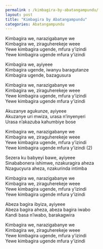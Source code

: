 ```yaml
---
permalink : /kimbagira-by-abatangampundu/
layout: post
title: "Kimbagira by Abatangampundu"
categories: Abatangampundu
---
```

Kimbagira we, narazigabanye we<br/>
Kimbagira we, ziraguherekeje weee<br/>
Yewe kimbagira ugende, mfura y’izindi<br/>
Yewe kimbagira ugende mfura y’izindi

Kimbagira we, ayiyeee<br/>
Kimbagira ugende, iwanyu baragutanze<br/>
Kimbagira ugende, bazagusura

Kimbagira we, narazigabanye we<br/>
Kimbagira we, ziraguherekeje weee<br/>
Yewe kimbagira ugende, mfura y’izindi<br/>
Yewe kimbagira ugende mfura y’izindi

Akuzanye agukunze, ayiyeee<br/>
Akuzanye uri mwiza, urasa n’inyenyeri<br/>
Urasa n’akazuba kahumbiye bose

Kimbagira we, narazigabanye we<br/>
Kimbagira we, ziraguherekeje weee<br/>
Yewe kimbagira ugende, mfura y’izindi<br/>
Yewe kimbagira ugende mfura y’izindi (2)

Sezera ku babyeyi bawe, ayiyeee<br/>
Sinababonera ishimwe, nzakuragira aheza<br/>
Nzagucyura aheza, nzakurinda intimba

Kimbagira we, narazigabanye we<br/>
Kimbagira we, ziraguherekeje weee<br/>
Yewe kimbagira ugende, mfura y’izindi<br/>
Yewe kimbagira ugende mfura y’izindi

Abeza bagira ibyiza, ayiyeee<br/>
Abeza bagira aheza, abeza bagira iwabo<br/>
Kandi basa n’iwabo, barakagwira

Kimbagira we, narazigabanye we<br/>
Kimbagira we, ziraguherekeje weee<br/>
Yewe kimbagira ugende, mfura y’izindi<br/>
Yewe kimbagira ugende mfura y’izindi
